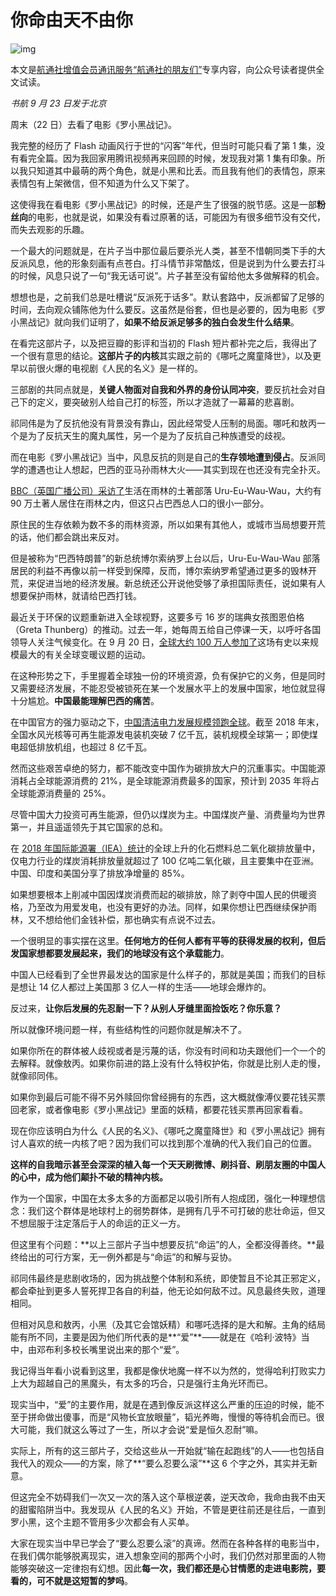# 你命由天不由你

![img](https://lishuhang.me/img/2019/09/luo-xiao-hei.jpg)

本文是[航通社增值会员通讯服务“航通社的朋友们”](https://zhuanlan.zhihu.com/p/78975585)专享内容，向公众号读者提供全文试读。

*书航 9 月 23 日发于北京*

周末（22 日）去看了电影《罗小黑战记》。

我完整的经历了 Flash 动画风行于世的“闪客”年代，但当时可能只看了第 1 集，没有看完全篇。因为我回家用腾讯视频再来回顾的时候，发现我对第 1 集有印象。所以我只知道其中最萌的两个角色，就是小黑和比丢。而且我有他们的表情包，原来表情包有上架微信，但不知道为什么又下架了。

这使得我在看电影《罗小黑战记》的时候，还是产生了很强的脱节感。这是一部**粉丝向**的电影，也就是说，如果没有看过原著的话，可能因为有很多细节没有交代，而失去观影的乐趣。

一个最大的问题就是，在片子当中那位最后要杀光人类，甚至不惜朝同类下手的大反派风息，他的形象刻画有点苍白。打斗情节非常酷炫，但是说到为什么要去打斗的时候，风息只说了一句“我无话可说”。片子甚至没有留给他太多做解释的机会。

想想也是，之前我们总是吐槽说“反派死于话多”。默认套路中，反派都留了足够的时间，去向观众铺陈他为什么要反。这虽然是俗套，但也是必要的，因为电影《罗小黑战记》就向我们证明了，**如果不给反派足够多的独白会发生什么结果**。

在看完这部片子，以及把豆瓣的影评和当初的 Flash 短片都补完之后，我得出了一个很有意思的结论。**这部片子的内核**其实跟之前的《哪吒之魔童降世》，以及更早以前很火爆的电视剧《人民的名义》是一样的。

三部剧的共同点就是，**关键人物面对自我和外界的身份认同冲突**，要反抗社会对自己下的定义，要突破别人给自己打的标签，所以才造就了一幕幕的悲喜剧。

祁同伟是为了反抗他没有背景没有靠山，因此经常受人压制的局面。哪吒和敖丙一个是为了反抗天生的魔丸属性，另一个是为了反抗自己种族遭受的歧视。

而在电影《罗小黑战记》当中，风息反抗的则是自己的**生存领地遭到侵占**。反派同学的遭遇也让人想起，巴西的亚马孙雨林大火——其实到现在也还没有完全扑灭。

[BBC（英国广播公司）采访了](https://www.bbc.com/news/av/world-latin-america-48845015/amazon-rainforest-indigenous-people-in-fight-for-survival)生活在雨林的土著部落 Uru-Eu-Wau-Wau，大约有 90 万土著人居住在雨林之内，但这只占巴西总人口的很小一部分。

原住民的生存依赖为数不多的雨林资源，所以如果有其他人，或城市当局想要开荒的话，他们都会跳出来反对。

但是被称为“巴西特朗普”的新总统博尔索纳罗上台以后，Uru-Eu-Wau-Wau 部落居民的利益不再像以前一样受到保障，反而，博尔索纳罗希望通过更多的毁林开荒，来促进当地的经济发展。新总统还公开说他受够了承担国际责任，说如果有人想要保护雨林，就请给巴西打钱。

最近关于环保的议题重新进入全球视野，这要多亏 16 岁的瑞典女孩图恩伯格（Greta Thunberg）的推动。过去一年，她每周五给自己停课一天，以呼吁各国领导人关注气候变化。在 9 月 20 日，[全球大约 100 万人参加了](http://www.takungpao.com/news/232111/2019/0317/263421.html)这场有史以来规模最大的有关全球变暖议题的运动。

在这种形势之下，手里握着全球独一份的环境资源，负有保护它的义务，但是同时又需要经济发展，不能忍受被锁死在某一个发展水平上的发展中国家，地位就显得十分尴尬。**中国最能理解巴西的痛苦**。

在中国官方的强力驱动之下，[中国清洁电力发展规模领跑全球](http://www.xinhuanet.com/power/2019-05/22/c_1210140382.htm)。截至 2018 年末，全国水风光核等可再生能源发电装机突破 7 亿千瓦，装机规模全球第一；即使煤电超低排放机组，也超过 8 亿千瓦。

然而这些艰苦卓绝的努力，都不能改变中国作为碳排放大户的沉重事实。中国能源消耗占全球能源消费的 21%，是全球能源消费最多的国家，预计到 2035 年将占全球能源消费量的 25%。

尽管中国大力投资可再生能源，但仍以煤炭为主。中国煤炭产量、消费量均为世界第一，并且遥遥领先于其它国家的总和。

在 [2018 年国际能源署（IEA）统计](https://new.qq.com/omn/20190408/20190408A0IEBN.html)的全球上升的化石燃料总二氧化碳排放量中，仅电力行业的煤炭消耗排放量就超过了 100 亿吨二氧化碳，且主要集中在亚洲。中国、印度和美国分享了排放净增量的 85%。

如果想要根本上削减中国因煤炭消费而起的碳排放，除了剥夺中国人民的供暖资格，乃至改为用爱发电，也没有更好的办法。同样，如果你想让巴西继续保护雨林，又不想给他们金钱补偿，那也确实有点说不过去。

一个很明显的事实摆在这里。**任何地方的任何人都有平等的获得发展的权利，但后发国家想都要发展起来，我们的地球没有这个承载能力**。

中国人已经看到了全世界最发达的国家是什么样子的，那就是美国；而我们的目标是想让 14 亿人都过上美国那 3 亿人一样的生活——地球会爆炸的。

反过来，**让你后发展的先忍耐一下？从别人牙缝里面捡饭吃？你乐意？**

所以就像环境问题一样，有些结构性的问题你就是解决不了。

如果你所在的群体被人歧视或者是污蔑的话，你没有时间和功夫跟他们一个一个的去解释。就像敖丙。如果你前进的路上没有什么特权护佑，你就是比别人走的慢，就像祁同伟。

如果你到最后可能不得不另外赎回你曾经拥有的东西，这大概就像溥仪要花钱买票回老家，或者像电影《罗小黑战记》里面的妖精，都要花钱买票再回家看看。

现在你应该明白为什么《人民的名义》、《哪吒之魔童降世》和《罗小黑战记》拥有讨人喜欢的统一内核了吧？因为我们可以找到那个准确的代入我们自己的位置。

**这样的自我暗示甚至会深深的植入每一个天天刷微博、刷抖音、刷朋友圈的中国人的心中，成为他们颠扑不破的精神内核。**

作为一个国家，中国在太多太多的方面都足以吸引所有人抱成团，强化一种理想信念：我们这个群体是地球村上的弱势群体，是拥有几乎不可打破的悲壮命运，但又不想屈服于注定落后于人的命运的正义一方。

但这里有个问题：**以上三部片子当中想要反抗“命运”的人，全都没得善终。**最终给出的可行方案，无一例外都是与“命运”的和解与妥协。

祁同伟最终是悲剧收场的，因为挑战整个体制和系统，即使暂且不论其正邪定义，都会牵扯到更多人誓死捍卫各自的利益，他无论如何敌不过。风息最终失败，道理相同。

但相对风息和敖丙，小黑（及其它会馆妖精）和哪吒选择的是大和解。主角的结局能有所不同，主要是因为他们所代表的是**“爱”**——就是在《哈利·波特》当中，由邓布利多校长嘴里说出来的那个“爱”。

我记得当年看小说看到这里，我都是像伏地魔一样不以为然的，觉得哈利打败实力上大为超越自己的黑魔头，有太多的巧合，只是强行主角光环而已。

现实当中，“爱”的主要作用，就是在遇到像反派这样这么严重的压迫的时候，能不至于拼命做出傻事，而是“风物长宜放眼量”，韬光养晦，慢慢的等待机会而已。很大可能，我们就这么等过了一生，所以才会说“爱是恒久忍耐”嘛。

实际上，所有的这三部片子，交给这些从一开始就“输在起跑线”的人——也包括自我代入的观众——的方案，除了**“要么忍要么滚”**这 6 个字之外，其实并无新意。

但这完全不妨碍我们一次又一次的落入这个草根逆袭，逆天改命，我命由我不由天的甜蜜陷阱当中。我发现从《人民的名义》开始，不管是更往前还是往后，一直到罗小黑，这个主题不管用多少次都会有人买单。

大家在现实当中早已学会了“要么忍要么滚”的真谛。然而在各种各样的电影当中，在我们偶尔能够脱离现实，进入想象空间的那两个小时，我们仍然对那里面的人物能够突破这一定律抱有幻想。因此**每一次，我们都还是心甘情愿的走进电影院，要看的，可不就是这短暂的梦吗**。